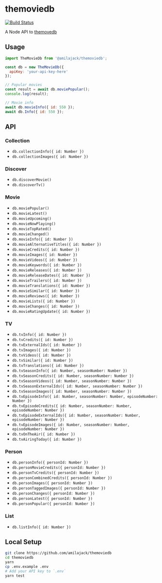 themoviedb
==========

[![Build Status](https://travis-ci.org/amilajack/themoviedb.svg?branch=master)](https://travis-ci.org/amilajack/themoviedb)

A Node API to [themovedb](https://www.themoviedb.org/?language=en-US)

## Usage

```js
import TheMovieDb from '@amilajack/themoviedb';

const db = new TheMovieDb({
  apiKey: 'your-api-key-here'
});

// Popular movies
const result = await db.moviePopular();
console.log(result);

// Movie info
await db.movieInfo({ id: 550 });
await db.Info({ id: 550 });
```

## API
### Collection
* `db.collectionInfo({ id: Number })`
* `db.collectionImages({ id: Number })`

### Discover
* `db.discoverMovie()`
* `db.discoverTv()`

### Movie
* `db.moviePopular()`
* `db.movieLatest()`
* `db.movieUpcoming()`
* `db.movieNowPlaying()`
* `db.movieTopRated()`
* `db.movieChanged()`
* `db.movieInfo({ id: Number })`
* `db.movieAlternativeTitles({ id: Number })`
* `db.movieCredits({ id: Number })`
* `db.movieImages({ id: Number })`
* `db.movieVideos({ id: Number })`
* `db.movieKeywords({ id: Number })`
* `db.movieReleases({ id: Number })`
* `db.movieReleaseDates({ id: Number })`
* `db.movieTrailers({ id: Number })`
* `db.movieTranslations({ id: Number })`
* `db.movieSimilar({ id: Number })`
* `db.movieReviews({ id: Number })`
* `db.movieLists({ id: Number })`
* `db.movieChanges({ id: Number })`
* `db.movieRatingUpdate({ id: Number })`

### TV
* `db.tvInfo({ id: Number })`
* `db.tvCredits({ id: Number })`
* `db.tvExternalIds({ id: Number })`
* `db.tvImages({ id: Number })`
* `db.tvVideos({ id: Number })`
* `db.tvSimilar({ id: Number })`
* `db.tvTranslations({ id: Number })`
* `db.tvSeasonInfo({ id: Number, seasonNumber: Number })`
* `db.tvSeasonCredits({ id: Number, seasonNumber: Number })`
* `db.tvSeasonVideos({ id: Number, seasonNumber: Number })`
* `db.tvSeasonExternalIds({ id: Number, seasonNumber: Number })`
* `db.tvSeasonImages({ id: Number, seasonNumber: Number })`
* `db.tvEpisodeInfo({ id: Number, seasonNumber: Number, episodeNumber: Number })`
* `db.tvEpisodeCredits({ id: Number, seasonNumber: Number, episodeNumber: Number })`
* `db.tvEpisodeExternalIds({ id: Number, seasonNumber: Number, episodeNumber: Number })`
* `db.tvEpisodeImages({ id: Number, seasonNumber: Number, episodeNumber: Number })`
* `db.tvOnTheAir({ id: Number })`
* `db.tvAiringToday({ id: Number })`

### Person
* `db.personInfo({ personId: Number })`
* `db.personMovieCredits({ personId: Number })`
* `db.personTvCredits({ personId: Number })`
* `db.personCombinedCredits({ personId: Number })`
* `db.personImages({ personId: Number })`
* `db.personTaggedImages({ personId: Number })`
* `db.personChanges({ personId: Number })`
* `db.personLatest({ personId: Number })`
* `db.personPopular({ personId: Number })`

### List
* `db.listInfo({ id: Number })`

## Local Setup

```bash
git clone https://github.com/amilajack/themoviedb
cd themoviedb
yarn
cp .env.example .env
# Add your API key to `.env`
yarn test
```
